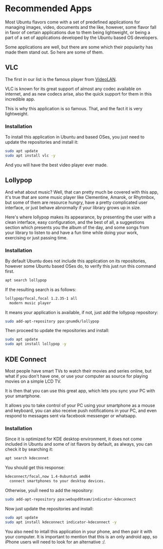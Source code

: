 # Recommended Apps

Most Ubuntu flavors come with a set of predefined applications for managing images, video, documents and the like, however, some flavor fall in favor of certain applications due to them being lightweight, or being a part of a set of applications developed by the Ubuntu based OS developers.

Some applications are well, but there are some which their popularity has made them stand out. So here are some of them.

## VLC

The first in our list is the famous player from [VideoLAN](https://www.videolan.org/).

VLC is known for its great support of almost any codec available on internet, and as new codecs arise, also the quick support for them in this incredible app.

This is why this application is so famous. That, and the fact it is very lightweight.

### Installation

To install this application in Ubuntu and based OSes, you just need to update the repositories and install it:

```bash
sudo apt update
sudo apt install vlc -y
```

And you will have the best video player ever made.

## Lollypop

And what about music? Well, that can pretty much be covered with this app, it's true that are some music player like Clementine, Amarok, or Rhytmbox, but some of them are resource hungry, have a pretty complicated user interface, or just behave abnormally if your library grows up in size.

Here's where lollypop makes its appearance, by presenting the user with a clean interface, easy configuration, and the best of all, a suggestions section which presents you the album of the day, and some songs from your library to listen to and have a fun time while doing your work, exercising or just passing time.

### Installation

By default Ubuntu does not include this application on its repositories, however some Ubuntu based OSes do, to verify this just run this command first.

```bash
apt search lollypop
```

If the resulting search is as follows:

```bash
lollypop/focal,focal 1.2.35-1 all
  modern music player
```

It means your application is available, if not, just add the lollypop repository:

```bash
sudo add-apt-repository ppa:gnumdk/lollypop
```

Then proceed to update the repositories and install:

```bash
sudo apt update
sudo apt install lollypop -y
```

## KDE Connect

Most people have smart TVs to watch their movies and series online, but what if you don't have one, or use your computer as source for playing movies on a simple LCD TV.

It is then that you can use this great app, which lets you sync your PC with your smartphone.

It allows you to take control of your PC using your smartphone as a mouse and keyboard, you can also receive push notifications in your PC, and even respond to messages sent via facebook messenger or whatsapp.

### Installation

Since it is optimized for KDE desktop environment, it does not come included in Ubuntu and some of ist flavors by default, as always, you can check it by searching it:

```bash
apt search kdeconnet
```

You should get this response:

```bash
kdeconnect/focal,now 1.4-0ubuntu5 amd64
  connect smartphones to your desktop devices.
```

Otherwise, youĺl need to add the repository:

```bash
sudo add-apt-repository ppa:webupd8team/indicator-kdeconnect
```

Now just update the repositories and install:

```bash
sudo apt update
sudo apt install kdeconnect indicator-kdeconnect -y
```

You also need to intall this application in your phone, and then pair it with your computer. It is important to mention that this is an only android app, so iPhone users will need to look for an alternative :/.